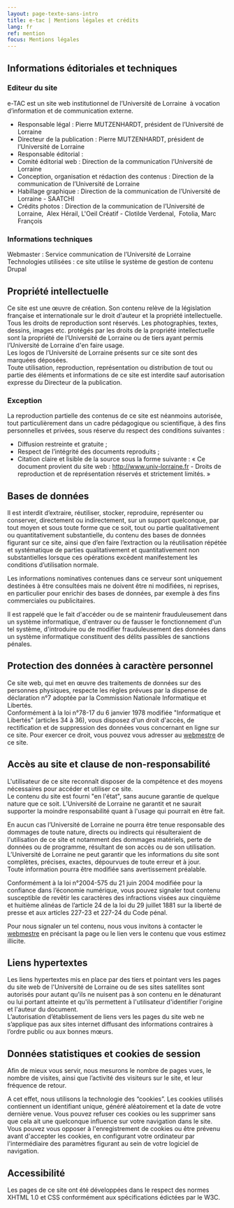 ```yaml
---
layout: page-texte-sans-intro
title: e-tac | Mentions légales et crédits
lang: fr
ref: mention
focus: Mentions légales
---
```


## Informations éditoriales et techniques
### Editeur du site
e-TAC est un site web institutionnel de l’Université de Lorraine&nbsp; à vocation d’information et de communication externe. 
* Responsable légal : Pierre MUTZENHARDT, président de l’Université de Lorraine
* Directeur de la publication :&nbsp;Pierre MUTZENHARDT, président&nbsp;de l’Université de Lorraine
* Responsable éditorial :
* Comité éditorial web : Direction de la communication l’Université de Lorraine
* Conception, organisation et rédaction des contenus : Direction de la communication de l’Université de Lorraine
* Habillage graphique : Direction de la communication de l’Université de Lorraine - SAATCHI
* Crédits photos : Direction de la communication de l’Université de Lorraine,&nbsp; Alex Hérail,&nbsp;L'Oeil Créatif - Clotilde Verdenal,&nbsp; Fotolia, Marc François&nbsp;

### Informations techniques
Webmaster : Service communication de l’Université de Lorraine
Technologies utilisées : ce site utilise le système de gestion de contenu Drupal

## Propriété intellectuelle
Ce site est une œuvre de création. Son contenu relève de la législation française et internationale sur le droit d'auteur et la propriété intellectuelle.  
Tous les droits de reproduction sont réservés. Les photographies, textes, dessins, images etc. protégés par les droits de la propriété intellectuelle sont la propriété de l’Université de Lorraine ou de tiers ayant permis l’Université de Lorraine d'en faire usage.  
Les logos de l’Université de Lorraine présents sur ce site sont des marquées déposées.  
Toute utilisation, reproduction, représentation ou distribution de tout ou partie des éléments et informations de ce site est interdite sauf autorisation expresse du Directeur de la publication.  

### Exception
La reproduction partielle des contenus de ce site est néanmoins autorisée, tout particulièrement dans un cadre pédagogique ou scientifique, à des fins personnelles et privées, sous réserve du respect des conditions suivantes :  

* Diffusion restreinte et gratuite ;
* Respect de l’intégrité des documents reproduits ;
* Citation claire et lisible de la source sous la forme suivante : « Ce document provient du site web : <a href="http://www.univ-lorraine.fr">http://www.univ-lorraine.fr</a> - Droits de reproduction et de représentation réservés et strictement limités. »

## Bases de données
Il est interdit d’extraire, réutiliser, stocker, reproduire, représenter ou conserver, directement ou indirectement, sur un support quelconque, par tout moyen et sous toute forme que ce soit, tout ou partie qualitativement ou quantitativement substantielle, du contenu des bases de données figurant sur ce site, ainsi que d’en faire l’extraction ou la réutilisation répétée et systématique de parties qualitativement et quantitativement non substantielles lorsque ces opérations excèdent manifestement les conditions d’utilisation normale.  

Les informations nominatives contenues dans ce serveur sont uniquement destinées à être consultées mais ne doivent être ni modifiées, ni reprises, en particulier pour enrichir des bases de données, par exemple à des fins commerciales ou publicitaires.  

Il est rappelé que le fait d'accéder ou de se maintenir frauduleusement dans un système informatique, d'entraver ou de fausser le fonctionnement d'un tel système, d'introduire ou de modifier frauduleusement des données dans un système informatique constituent des délits passibles de sanctions pénales.  

## Protection des données à caractère personnel
Ce site web, qui met en œuvre des traitements de données sur des personnes physiques, respecte les règles prévues par la dispense de déclaration n°7 adoptée par la Commission Nationale Informatique et Libertés.  
Conformément à la loi n°78-17 du 6 janvier 1978 modifiée "Informatique et Libertés" (articles 34 à 36), vous disposez d'un droit d'accès, de rectification et de suppression des données vous concernant en ligne sur ce site. Pour exercer ce droit, vous pouvez vous adresser au <a href="mailto:webmestre@univ-lorraine.fr?subject=Probl%C3%A8me%20sur%20le%20site%20de%20l%27Universit%C3%A9%20de%20Lorraine">webmestre</a> de ce site.  

## Accès au site et clause de non-responsabilité
L'utilisateur de ce site reconnaît disposer de la compétence et des moyens nécessaires pour accéder et utiliser ce site.  
Le contenu du site est fourni "en l'état", sans aucune garantie de quelque nature que ce soit. L’Université de Lorraine ne garantit et ne saurait supporter la moindre responsabilité quant à l'usage qui pourrait en être fait.  

En aucun cas l’Université de Lorraine ne pourra être tenue responsable des dommages de toute nature, directs ou indirects qui résulteraient de l'utilisation de ce site et notamment des dommages matériels, perte de données ou de programme, résultant de son accès ou de son utilisation.  
L’Université de Lorraine ne peut garantir que les informations du site sont complètes, précises, exactes, dépourvues de toute erreur et à jour.  
Toute information pourra être modifiée sans avertissement préalable.  

Conformément à la loi n°2004-575 du 21 juin 2004 modifiée pour la confiance dans l’économie numérique, vous pouvez signaler tout contenu susceptible de revêtir les caractères des infractions visées aux cinquième et huitième alinéas de l’article 24 de la loi du 29 juillet 1881 sur la liberté de presse et aux articles 227-23 et 227-24 du Code pénal.  

Pour nous signaler un tel contenu, nous vous invitons à contacter le <a href="mailto:webmestre@univ-lorraine.fr?subject=Probl%C3%A8me%20sur%20le%20site%20Universit%C3%A9%20de%20Lorraine">webmestre</a> en précisant la page ou le lien vers le contenu que vous estimez illicite.

## Liens hypertextes
Les liens hypertextes mis en place par des tiers et pointant vers les pages du site web de l'Université de Lorraine ou de ses sites satellites sont autorisés pour autant qu'ils ne nuisent pas à son contenu en le dénaturant ou lui portant atteinte et qu'ils permettent à l'utilisateur d'identifier l'origine et l'auteur du document.  
L’autorisation d’établissement de liens vers les pages du site web ne s’applique pas aux sites internet diffusant des informations contraires à l’ordre public ou aux bonnes mœurs.  

## Données statistiques et cookies de session
Afin de mieux vous servir, nous mesurons le nombre de pages vues, le nombre de visites, ainsi que l’activité des visiteurs sur le site, et leur fréquence de retour.  

A cet effet, nous utilisons la technologie des “cookies”. Les cookies utilisés contiennent un identifiant unique, généré aléatoirement et la date de votre dernière venue. Vous pouvez refuser ces cookies ou les supprimer sans que cela ait une quelconque influence sur votre navigation dans le site. Vous pouvez vous opposer à l'enregistrement de cookies ou être prévenu avant d'accepter les cookies, en configurant votre ordinateur par l'intermédiaire des paramètres figurant au sein de votre logiciel de navigation.

## Accessibilité
Les pages de ce site ont été développées dans le respect des normes XHTML 1.0 et CSS conformément aux spécifications édictées par le W3C.

